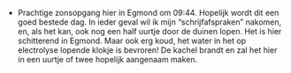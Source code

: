 - Prachtige zonsopgang hier in Egmond om 09:44. Hopelijk wordt dit een goed bestede dag. In ieder geval wil ik mijn “schrijfafspraken” nakomen, en, als het kan, ook nog een half uurtje door de duinen lopen. Het is hier schitterend in Egmond. Maar ook erg koud, het water in het op electrolyse lopende klokje is bevroren! De kachel brandt en zal het hier in een uurtje of twee hopelijk aangenaam maken.